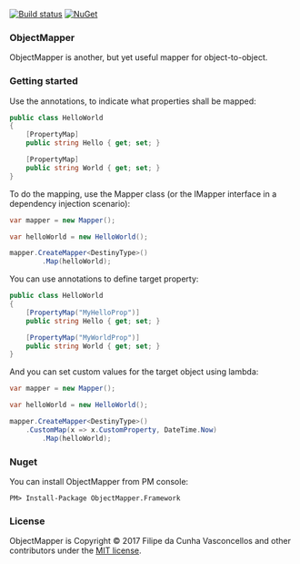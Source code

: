 [![Build status](https://ci.appveyor.com/api/projects/status/6hd9w1wn2506nxn3?svg=true)](https://ci.appveyor.com/project/Filipedguy/objectmapper)
[![NuGet](https://img.shields.io/nuget/v/ObjectMapper.Framework.svg)](https://www.nuget.org/packages/ObjectMapper.Framework/)

### ObjectMapper

ObjectMapper is another, but yet useful mapper for object-to-object.

### Getting started

Use the annotations, to indicate what properties shall be mapped:

```csharp
public class HelloWorld 
{
	[PropertyMap]
	public string Hello { get; set; }

	[PropertyMap]
	public string World { get; set; }
}
```
To do the mapping, use the Mapper class (or the IMapper interface in a dependency injection scenario):

```csharp
var mapper = new Mapper();

var helloWorld = new HelloWorld();

mapper.CreateMapper<DestinyType>()
      	.Map(helloWorld);
```

You can use annotations to define target property:

```csharp
public class HelloWorld 
{
	[PropertyMap("MyHelloProp")]
	public string Hello { get; set; }

	[PropertyMap("MyWorldProp")]
	public string World { get; set; }
}
```

And you can set custom values for the target object using lambda:

```csharp
var mapper = new Mapper();

var helloWorld = new HelloWorld();

mapper.CreateMapper<DestinyType>()
	.CustomMap(x => x.CustomProperty, DateTime.Now)
      	.Map(helloWorld);
```

### Nuget

You can install ObjectMapper from PM console:

```
PM> Install-Package ObjectMapper.Framework
```

### License

ObjectMapper is Copyright &copy; 2017 Filipe da Cunha Vasconcellos and other contributors under the [MIT license](LICENSE.md).
